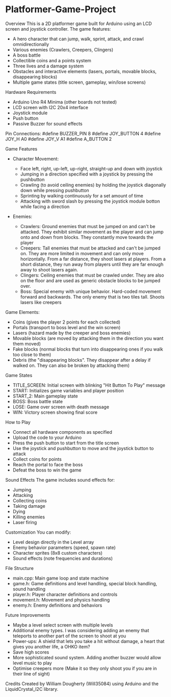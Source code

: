 # Platformer-Game-Project

Overview
This is a 2D platformer game built for Arduino using an LCD screen and joystick controller. The game features:
- A hero character that can jump, walk, sprint, attack, and crawl omnidirectionally
- Various enemies (Crawlers, Creepers, Clingers)
- A boss battle
- Collectible coins and a points system
- Three lives and a damage system
- Obstacles and interactive elements (lasers, portals, movable blocks, disappearing blocks)
- Multiple game states (title screen, gameplay, win/lose screens)

Hardware Requirements
- Arduino Uno R4 Minima (other boards not tested)
- LCD screen with I2C 20x4 interface
- Joystick module
- Push button
- Passive Buzzer for sound effects
  
Pin Connections:
#define BUZZER_PIN 8
#define JOY_BUTTON 4
#define JOY_H A0
#define JOY_V A1
#define A_BUTTON 2

Game Features
- Character Movement:
  - Face left, right, up-left, up-right, straight-up and down with joystick
  - Jumping in a direction specified with a joystick by pressing the pushbutton
  - Crawling (to avoid ceiling enemies) by holding the joystick diagonally down while pressing pushbutton
  - Sprinting by walking continuously for a set amount of time
  - Attacking with sword slash by pressing the joystick module botton while facing a direction

- Enemies:
  - Crawlers: Ground enemies that must be jumped on and can't be attacked. They exhibit similar movement as the player and can jump onto and down from blocks. They constantly move towards the player
  - Creepers: Tall enemies that must be attacked and can't be jumped on. They are more limited in movement and can only move horizontally. From a far distance, they shoot lasers at players. From a short distance, they run away from players until
    they are far enough away to shoot lasers again.
  - Clingers: Ceiling enemies that must be crawled under. They are also on the floor and are used as generic obstacle blocks to be jumped over.
  - Boss: Special enemy with unique behavior. Hard-coded movement forward and backwards. The only enemy that is two tiles tall. Shoots lasers like creepers

Game Elements:
- Coins (gives the player 2 points for each collected)
- Portals (transport to boss level and the win screen)
- Lasers (hazard made by the creeper and boss enemies)
- Movable blocks (are moved by attacking them in the direction you want them moved)
- Fake blocks (normal blocks that turn into disappearing ones if you walk too close to them)
- Debris (the "disappearing blocks". They disappear after a delay if walked on. They can also be broken by attacking them)

Game States
- TITLE_SCREEN: Initial screen with blinking "Hit Button To Play" message
- START: Initializes game variables and player position
- START_2: Main gameplay state
- BOSS: Boss battle state
- LOSE: Game over screen with death message
- WIN: Victory screen showing final score

How to Play
- Connect all hardware components as specified
- Upload the code to your Arduino
- Press the push button to start from the title screen
- Use the joystick and pushbutton to move and the joystick button to attack
- Collect coins for points
- Reach the portal to face the boss
- Defeat the boss to win the game

Sound Effects
The game includes sound effects for:
- Jumping
- Attacking
- Collecting coins
- Taking damage
- Dying
- Killing enemies
- Laser firing

Customization
You can modify:
- Level design directly in the Level array
- Enemy behavior parameters (speed, spawn rate)
- Character sprites (8x8 custom characters)
- Sound effects (note frequencies and durations)

File Structure
- main.cpp: Main game loop and state machine
- game.h: Game definitions and level handling, special block handling, sound handling
- player.h: Player character definitions and controls
- movement.h: Movement and physics handling
- enemy.h: Enemy definitions and behaviors

Future Improvements
- Maybe a level select screen with multiple levels
- Additional enemy types. I was considering adding an enemy that teleports to another part of the screen to shoot at you
- Power-ups: A shield that lets you take a hit without damage, a heart that gives you another life, a OHKO item?
- Save high scores
- More sophisticated sound system. Adding another buzzer would allow level music to play
- Optimise creepers more (Make it so they only shoot you if you are in their line of sight)

Credits
Created by William Dougherty (Will35084) using Arduino and the LiquidCrystal_I2C library.
